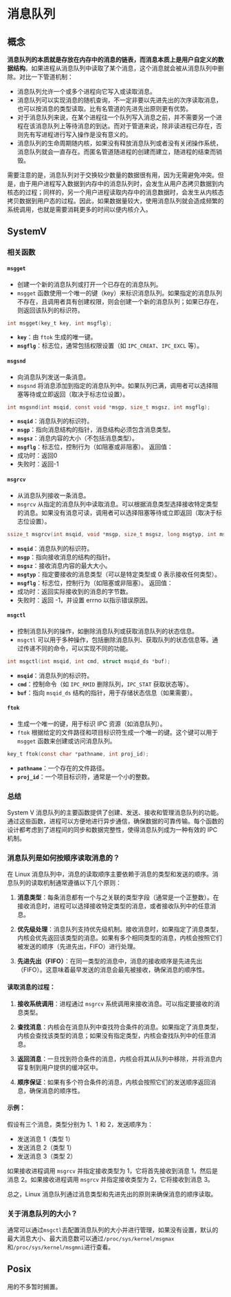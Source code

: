 # 消息队列
## 概念
**消息队列的本质就是存放在内存中的消息的链表，而消息本质上是用户自定义的数据结构**。如果进程从消息队列中读取了某个消息，这个消息就会被从消息队列中删除。对比一下管道机制：
- 消息队列允许一个或多个进程向它写入或读取消息。
- 消息队列可以实现消息的随机查询，不一定非要以先进先出的次序读取消息，也可以按消息的类型读取。比有名管道的先进先出原则更有优势。
- 对于消息队列来说，在某个进程往一个队列写入消息之前，并不需要另一个进程在该消息队列上等待消息的到达。而对于管道来说，除非读进程已存在，否则先有写进程进行写入操作是没有意义的。
- 消息队列的生命周期随内核，如果没有释放消息队列或者没有关闭操作系统，消息队列就会一直存在。而匿名管道随进程的创建而建立，随进程的结束而销毁。

需要注意的是，消息队列对于交换较少数量的数据很有用，因为无需避免冲突。但是，由于用户进程写入数据到内存中的消息队列时，会发生从用户态拷贝数据到内核态的过程；同样的，另一个用户进程读取内存中的消息数据时，会发生从内核态拷贝数据到用户态的过程。因此，如果数据量较大，使用消息队列就会造成频繁的系统调用，也就是需要消耗更多的时间以便内核介入。

## SystemV
### 相关函数
#### `msgget`
- 创建一个新的消息队列或打开一个已存在的消息队列。
- `msgget` 函数使用一个唯一的键（key）来标识消息队列。如果指定的消息队列不存在，且调用者具有创建权限，则会创建一个新的消息队列；如果已存在，则返回该队列的标识符。

```c
int msgget(key_t key, int msgflg);
```
- **`key`**：由 `ftok` 生成的唯一键。
- **`msgflg`**：标志位，通常包括权限设置（如 `IPC_CREAT`、`IPC_EXCL` 等）。


#### `msgsnd`
- 向消息队列发送一条消息。
- `msgsnd` 将消息添加到指定的消息队列中。如果队列已满，调用者可以选择阻塞等待或立即返回（取决于标志位设置）。

```c
int msgsnd(int msqid, const void *msgp, size_t msgsz, int msgflg);
```
- **`msqid`**：消息队列的标识符。
- **`msgp`**：指向消息结构的指针，消息结构必须包含消息类型。
- **`msgsz`**：消息内容的大小（不包括消息类型）。
- **`msgflg`**：标志位，控制行为（如阻塞或非阻塞）。
返回值：
- 成功时：返回0
- 失败时：返回-1

#### `msgrcv`
- 从消息队列接收一条消息。
- `msgrcv` 从指定的消息队列中读取消息。可以根据消息类型选择接收特定类型的消息。如果没有消息可读，调用者可以选择阻塞等待或立即返回（取决于标志位设置）。

```c
ssize_t msgrcv(int msqid, void *msgp, size_t msgsz, long msgtyp, int msgflg);
```
- **`msqid`**：消息队列的标识符。
- **`msgp`**：指向接收消息的结构的指针。
- **`msgsz`**：接收消息内容的最大大小。
- **`msgtyp`**：指定要接收的消息类型（可以是特定类型或 0 表示接收任何类型）。
- **`msgflg`**：标志位，控制行为（如阻塞或非阻塞）。
返回值：
- 成功时：返回实际接收到的消息的字节数。
- 失败时：返回 -1，并设置 errno 以指示错误原因。

#### `msgctl`
- 控制消息队列的操作，如删除消息队列或获取消息队列的状态信息。
- `msgctl` 可以用于多种操作，包括删除消息队列、获取队列的状态信息等。通过传递不同的命令，可以实现不同的功能。

```c
int msgctl(int msqid, int cmd, struct msqid_ds *buf);
```
- **`msqid`**：消息队列的标识符。
- **`cmd`**：控制命令（如 `IPC_RMID` 删除队列，`IPC_STAT` 获取状态等）。
- **`buf`**：指向 `msqid_ds` 结构的指针，用于存储状态信息（如果需要）。

#### `ftok`
- 生成一个唯一的键，用于标识 IPC 资源（如消息队列）。
- `ftok` 根据给定的文件路径和项目标识符生成一个唯一的键。这个键可以用于 `msgget` 函数来创建或访问消息队列。

```c
key_t ftok(const char *pathname, int proj_id);
```
- **`pathname`**：一个存在的文件路径。
- **`proj_id`**：一个项目标识符，通常是一个小的整数。

### 总结
System V 消息队列的主要函数提供了创建、发送、接收和管理消息队列的功能。通过这些函数，进程可以方便地进行异步通信，确保数据的可靠传输。每个函数的设计都考虑到了进程间的同步和数据完整性，使得消息队列成为一种有效的 IPC 机制。


### 消息队列是如何按顺序读取消息的？
在 Linux 消息队列中，消息的读取顺序主要依赖于消息的类型和发送的顺序。消息队列的读取机制通常遵循以下几个原则：

1. **消息类型**：每条消息都有一个与之关联的类型字段（通常是一个正整数）。在接收消息时，进程可以选择接收特定类型的消息，或者接收队列中的任意消息。

2. **优先级处理**：消息队列支持优先级机制。接收消息时，如果指定了消息类型，内核会优先返回该类型的消息。如果有多个相同类型的消息，内核会按照它们被发送的顺序（先进先出，FIFO）进行处理。

3. **先进先出（FIFO）**：在同一类型的消息中，消息的接收顺序是先进先出（FIFO）。这意味着最早发送的消息会最先被接收，确保消息的顺序性。

#### 读取消息的过程：

1. **接收系统调用**：进程通过 `msgrcv` 系统调用来接收消息。可以指定要接收的消息类型。

2. **查找消息**：内核会在消息队列中查找符合条件的消息。如果指定了消息类型，内核会查找该类型的消息；如果没有指定类型，内核会查找队列中的任意消息。

3. **返回消息**：一旦找到符合条件的消息，内核会将其从队列中移除，并将消息内容复制到用户提供的缓冲区中。

4. **顺序保证**：如果有多个符合条件的消息，内核会按照它们的发送顺序返回消息，确保消息的顺序性。

#### 示例：

假设有三个消息，类型分别为 1、1 和 2，发送顺序为：

- 发送消息 1（类型 1）
- 发送消息 2（类型 1）
- 发送消息 3（类型 2）

如果接收进程调用 `msgrcv` 并指定接收类型为 1，它将首先接收到消息 1，然后是消息 2。如果接收进程调用 `msgrcv` 并指定接收类型为 2，它将接收到消息 3。

总之，Linux 消息队列通过消息类型和先进先出的原则来确保消息的顺序读取。

### 关于消息队列的大小？
通常可以通过`msgctl`去配置消息队列的大小并进行管理，如果没有设置，默认的最大消息大小、最大消息数可以通过`/proc/sys/kernel/msgmax`和`/proc/sys/kernel/msgmni`进行查看。


## Posix
用的不多暂时搁置。
